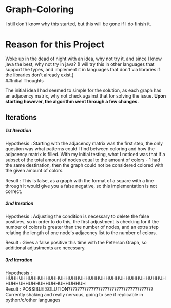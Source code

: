 # Graph-Coloring
I still don't know why this started, but this will be gone if I do finish it.
# Reason for this Project
Woke up in the dead of night with an idea, why not try it, and since I know java the best, why not try in java? (I will try this in other languages that support the types, and implement it in languages that don't via libraries if the libraries don't already exist.)<br/>
##Initial Thoughts

The initial idea I had seemed to simple for the solution, as each graph has an adjacency matrix, why not check against that for solving the issue.
**Upon starting however, the algorithm went through a few changes.**

## Iterations <br/>
##### 1st Iteration
Hypothesis : Starting with the adjacency matrix was the first step, the only question was what patterns could I find between coloring and how the adjacency matrix is filled. With my initial testing, what I noticed was that if a subset of the total amount of nodes equal to the amount of colors - 1 had the same destination, then the graph could not be considered colored with the given amount of colors.<br/>

Result
: This is false, as a graph with the format of a square with a line through it would give you a false negative, so this implementation is not correct.<br/>

##### 2nd Iteration<br/>
Hypothesis : Adjusting the condition is necessary to delete the false positives, so in order to do this, the first adjustment is checking for if the number of colors is greater than the number of nodes, and an extra step relating the length of one node's adjacency list to the number of colors.<br/>

Result : Gives a false positive this time with the Peterson Graph, so additional adjustments are necessary.    

##### 3rd Iteration
Hypothesis : HUHHUHHUHHUHHUHHUHHUHHUHHUHHUHHUHHUHHUHHUHHUHHUHHUHHUHHUHHUHHUHHUHHUHHUH<br/>
Result : POSSIBLE SOLUTION????????????????????????????????????? Currently shaking and really nervous, going to see if replicable in python/c/other languages<br/>
